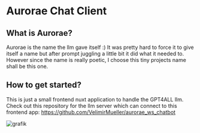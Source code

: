 
# Aurorae Chat Client

## What is Aurorae?

Aurorae is the name the llm gave itself :) It was pretty hard to force it to give itself a name but after prompt juggling a little bit it did what it needed to. However since the name is really poetic, I choose this tiny projects name shall be this one.

## How to get started?

This is just a small frontend nuxt application to handle the GPT4ALL llm. Check out this repository for the llm server which can connect to this frontend app:
https://github.com/VelimirMueller/aurorae_ws_chatbot

![grafik](https://github.com/user-attachments/assets/22973c38-4297-46e4-89d9-002945d52390)


